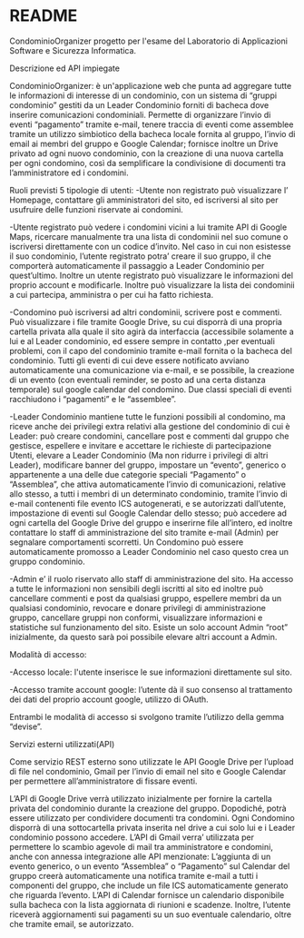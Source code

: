 # README

CondominioOrganizer progetto per l'esame del Laboratorio di Applicazioni Software e Sicurezza Informatica.

Descrizione ed API impiegate 

CondominioOrganizer: è un'applicazione web che punta ad  aggregare tutte le informazioni di  interesse di un condominio, con un sistema di “gruppi condominio” gestiti da un Leader Condominio forniti di bacheca dove inserire comunicazioni condominiali. Permette di organizzare l’invio di eventi “pagamento” tramite e-mail, tenere traccia di eventi come assemblee tramite un utilizzo simbiotico della bacheca locale fornita al gruppo, l’invio di email ai membri del gruppo e Google Calendar; fornisce inoltre un Drive privato ad ogni nuovo condominio, con la creazione di una nuova cartella per ogni condomino, così da semplificare la condivisione di documenti tra l’amministratore ed i condomini. 

Ruoli previsti 
5 tipologie di utenti: 
-Utente non registrato può visualizzare l’ Homepage, contattare gli amministratori del sito, ed iscriversi al sito per usufruire delle funzioni riservate ai condomini.

-Utente registrato può vedere i condomini vicini a lui tramite API di Google Maps, ricercare manualmente tra una lista di condominii nel suo comune o iscriversi direttamente con un codice d’invito. Nel caso in cui non esistesse il suo condominio, l’utente registrato potra’ creare il suo gruppo, il che comporterà automaticamente il passaggio a Leader Condominio per quest’ultimo. Inoltre un utente registrato può visualizzare le informazioni del proprio account e modificarle. Inoltre può visualizzare la lista dei condominii a cui partecipa, amministra o per cui ha fatto richiesta.

-Condomino può iscriversi ad altri condominii, scrivere post e commenti. Può visualizzare i file tramite Google Drive, su cui disporrà di una propria cartella privata alla quale il sito agirà da interfaccia (accessibile solamente a lui e al Leader condominio, ed essere sempre in contatto ,per eventuali problemi, con il capo del condominio tramite e-mail fornita o la bacheca del condominio. Tutti gli eventi di cui deve essere notificato avviano automaticamente una comunicazione via e-mail, e se possibile, la creazione di un evento (con eventuali reminder, se posto ad una certa distanza temporale) sul google calendar del condomino. Due classi speciali di eventi racchiudono i “pagamenti” e le “assemblee”.

-Leader Condominio mantiene tutte le funzioni possibili al condomino, ma riceve anche dei privilegi extra relativi alla gestione del condominio di cui è Leader: può creare condomini, cancellare post e commenti dal gruppo che gestisce, espellere e invitare e accettare le richieste di partecipazione Utenti, elevare a Leader Condominio (Ma non ridurre i privilegi di altri Leader), modificare banner del gruppo, impostare un “evento”, generico o appartenente a una delle due categorie speciali “Pagamento” o “Assemblea”, che attiva automaticamente l’invio di comunicazioni, relative allo stesso, a tutti i membri di un determinato condominio, tramite l’invio di e-mail contenenti file evento ICS autogenerati, e se autorizzati dall’utente, impostazione di eventi sul Google Calendar dello stesso; può accedere ad ogni cartella del Google Drive del gruppo e inserirne file all’intero, ed inoltre contattare lo staff di amministrazione del sito tramite e-mail (Admin) per segnalare comportamenti scorretti. Un Condomino può essere automaticamente promosso a Leader Condominio nel caso questo crea un gruppo condominio. 

-Admin e’ il ruolo riservato allo staff di amministrazione del sito. Ha accesso a tutte le informazioni non sensibili degli iscritti al sito ed inoltre può cancellare commenti e post da qualsiasi gruppo, espellere membri da un qualsiasi condominio, revocare e donare privilegi di amministrazione gruppo, cancellare gruppi non conformi, visualizzare informazioni e statistiche sul funzionamento del sito. Esiste un solo account Admin “root” inizialmente, da questo sarà poi possibile elevare altri account a Admin.

Modalità di accesso:

-Accesso locale: l'utente inserisce le sue informazioni  direttamente sul sito. 

-Accesso tramite account google: l’utente dà il suo consenso al  trattamento dei dati del proprio account google, utilizzo di OAuth. 

Entrambi le modalità di accesso si svolgono tramite l’utilizzo della gemma “devise”.

Servizi esterni utilizzati(API) 

Come servizio REST esterno sono utilizzate le API Google Drive per l’upload di file nel condominio, Gmail per l’invio di email nel sito e Google Calendar per permettere  all’amministratore di fissare eventi.

L’API di Google Drive verrà utilizzato inizialmente per fornire la cartella privata del condominio durante la creazione del gruppo. Dopodiché, potrà essere utilizzato per condividere documenti tra condomini. Ogni Condomino disporrà di una sottocartella privata inserita nel drive a cui solo lui e i Leader condominio possono accedere.
L’API di Gmail verra’ utilizzata per permettere lo scambio agevole di mail tra amministratore e condomini, anche con annessa integrazione alle API menzionate: L’aggiunta di un evento generico, o un evento “Assemblea” o “Pagamento” sul Calendar del gruppo creerà automaticamente una notifica tramite e-mail a tutti i componenti del gruppo, che include un file ICS automaticamente generato che riguarda l’evento.
L’API di Calendar fornisce un calendario disponibile sulla bacheca con la lista aggiornata di riunioni e scadenze. Inoltre, l’utente riceverà aggiornamenti sui pagamenti su un suo eventuale calendario, oltre che tramite email, se autorizzato.
